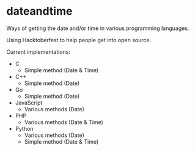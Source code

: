 # dateandtime

Ways of getting the date and/or time in various programming languages.

Using Hacktoberfest to help people get into open source.

Current implementations:

- C
  - Simple method (Date & Time)
- C++
  - Simple method (Date)
- Go
  - Simple method (Date)
- JavaScript
  - Various methods (Date)
- PHP
  - Various methods (Date & Time)
- Python
  - Various methods (Date)
  - Simple method (Date & Time)
